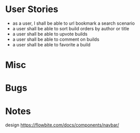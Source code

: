 # User Stories

- as a user, I shall be able to url bookmark a search scenario
- a user shall be able to sort build orders by author or title
- a user shall be able to upvote builds
- a user shall be able to comment on builds
- a user shall be able to favorite a build

# Misc

# Bugs

# Notes

design https://flowbite.com/docs/components/navbar/
